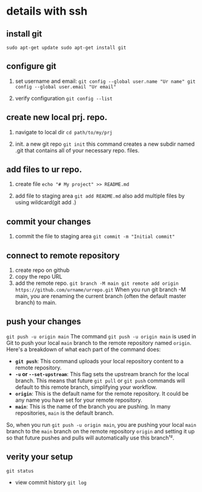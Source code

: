 # details with ssh

## install git
`
sudo apt-get update
sudo apt-get install git
`

## configure git

1. set username and email:
`
git config --global user.name "Ur name"
git config --global user.email "Ur email"
`

2. verify configuration
`
git config --list
`

## create new local prj. repo.

1. navigate to local dir
`
cd path/to/my/prj
`

2. init. a new git repo
`
git init
`
this command creates a new subdir named .git that contains all of your necessary repo. files.

## add files to ur repo.

1. create file
`
echo "# My project" >> README.md
`

2. add file to staging area
`
git add README.md
`
also add multiple files by using wildcard(git add .)

## commit your changes

1. commit the file to staging area
`
git commit -m "Initial commit"
`

## connect to remote repository
1. create repo on github
2. copy the repo URL
3. add the remote repo.
`
git branch -M main
git remote add origin https://github.com/urname/urrepo.git
`
When you run git branch -M main, you are renaming the current branch (often the default master branch) to main.

## push your changes
`
git push -u origin main
`
The command `git push -u origin main` is used in Git to push your local `main` branch to the remote repository named `origin`. Here's a breakdown of what each part of the command does:

- **`git push`**: This command uploads your local repository content to a remote repository.
- **`-u` or `--set-upstream`**: This flag sets the upstream branch for the local branch. This means that future `git pull` or `git push` commands will default to this remote branch, simplifying your workflow.
- **`origin`**: This is the default name for the remote repository. It could be any name you have set for your remote repository.
- **`main`**: This is the name of the branch you are pushing. In many repositories, `main` is the default branch.

So, when you run `git push -u origin main`, you are pushing your local `main` branch to the `main` branch on the remote repository `origin` and setting it up so that future pushes and pulls will automatically use this branch¹².


## verity your setup
`
git status
`
- view commit history
`
git log
`










